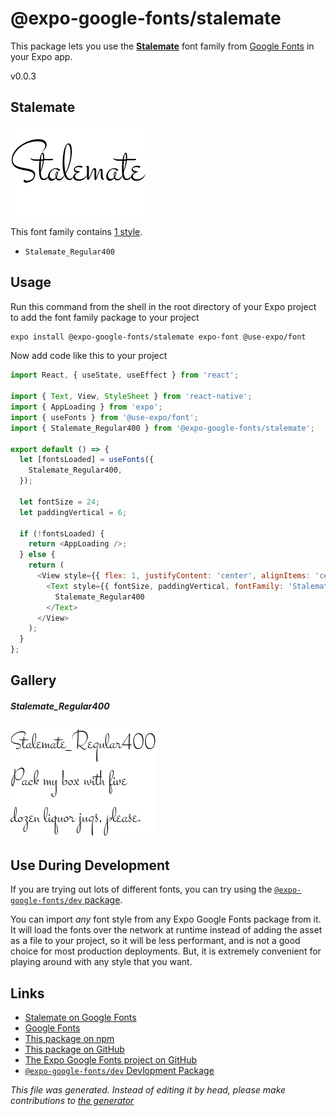 # @expo-google-fonts/stalemate

This package lets you use the [**Stalemate**](https://fonts.google.com/specimen/Stalemate) font family from [Google Fonts](https://fonts.google.com/) in your Expo app.

v0.0.3

## Stalemate

![Stalemate](./font-family.png)

This font family contains [1 style](#gallery).

- `Stalemate_Regular400`

## Usage

Run this command from the shell in the root directory of your Expo project to add the font family package to your project
```sh
expo install @expo-google-fonts/stalemate expo-font @use-expo/font
```

Now add code like this to your project
```js
import React, { useState, useEffect } from 'react';

import { Text, View, StyleSheet } from 'react-native';
import { AppLoading } from 'expo';
import { useFonts } from '@use-expo/font';
import { Stalemate_Regular400 } from '@expo-google-fonts/stalemate';

export default () => {
  let [fontsLoaded] = useFonts({
    Stalemate_Regular400,
  });

  let fontSize = 24;
  let paddingVertical = 6;

  if (!fontsLoaded) {
    return <AppLoading />;
  } else {
    return (
      <View style={{ flex: 1, justifyContent: 'center', alignItems: 'center' }}>
        <Text style={{ fontSize, paddingVertical, fontFamily: 'Stalemate_Regular400' }}>
          Stalemate_Regular400
        </Text>
      </View>
    );
  }
};

```

## Gallery

##### Stalemate_Regular400
![Stalemate_Regular400](./c98986a49a80ea3130e9eb7c16b9470c6295a26b0207da72e59c4c01ab9c369b.ttf.png)


## Use During Development

If you are trying out lots of different fonts, you can try using the [`@expo-google-fonts/dev` package](https://www.npmjs.com/package/@expo-google-fonts/dev).

You can import *any* font style from any Expo Google Fonts package from it. It will load the fonts
over the network at runtime instead of adding the asset as a file to your project, so it will be 
less performant, and is not a good choice for most production deployments. But, it is extremely convenient
for playing around with any style that you want.

## Links

- [Stalemate on Google Fonts](https://fonts.google.com/specimen/Stalemate)
- [Google Fonts](https://fonts.google.com/)
- [This package on npm](https://www.npmjs.com/package/@expo-google-fonts/stalemate)
- [This package on GitHub](https://github.com/expo/google-fonts/tree/master/font-packages/stalemate)
- [The Expo Google Fonts project on GitHub](https://github.com/expo/google-fonts)
- [`@expo-google-fonts/dev` Devlopment Package](https://github.com/expo/google-fonts/tree/master/font-packages/dev)


*This file was generated. Instead of editing it by head, please make contributions to [the generator](https://github.com/expo/google-fonts/tree/master/packages/generator)*
